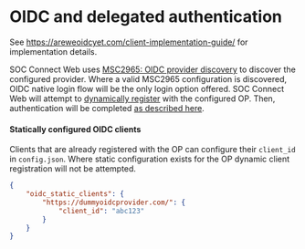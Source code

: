 # OIDC and delegated authentication

See https://areweoidcyet.com/client-implementation-guide/ for implementation details.

SOC Connect Web uses [MSC2965: OIDC provider discovery](https://github.com/matrix-org/matrix-spec-proposals/pull/2965) to discover the configured provider.
Where a valid MSC2965 configuration is discovered, OIDC native login flow will be the only login option offered.
SOC Connect Web will attempt to [dynamically register](https://openid.net/specs/openid-connect-registration-1_0.html) with the configured OP.
Then, authentication will be completed [as described here](https://areweoidcyet.com/client-implementation-guide/).

#### Statically configured OIDC clients

Clients that are already registered with the OP can configure their `client_id` in `config.json`.
Where static configuration exists for the OP dynamic client registration will not be attempted.

```json
{
    "oidc_static_clients": {
        "https://dummyoidcprovider.com/": {
            "client_id": "abc123"
        }
    }
}
```
